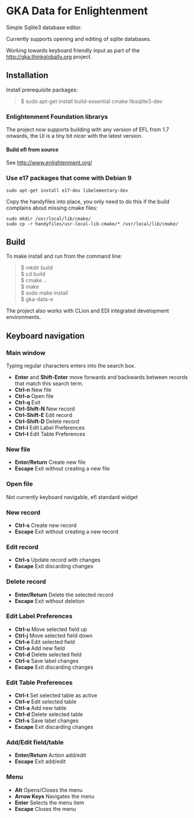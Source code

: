 # GKA Data for Enlightenment

Simple Sqlite3 database editor.

Currently supports opening and editing of sqlite databases.

Working towards keyboard friendly input as part of the http://gka.thinkglobally.org project.

## Installation

Install prerequisite packages:

> $ sudo apt-get install build-essential cmake libsqlite3-dev

### Enlightenment Foundation librarys

The project now supports building with any version of EFL from 1.7 onwards, the UI is a tiny bit nicer with the latest version.

#### Build efl from source

See http://www.enlightenment.org/

### Use e17 packages that come with Debian 9

```
sudo apt-get install e17-dev libelementary-dev
```

Copy the handyfiles into place, you only need to do this if the build complains about missing cmake files:
```
sudo mkdir /usr/local/lib/cmake/
sudo cp -r handyfiles/usr-local-lib-cmake/* /usr/local/lib/cmake/
```

## Build

To make install and run from the command line:

> $ mkdir build  
> $ cd build  
> $ cmake ..  
> $ make  
> $ sudo make install  
> $ gka-data-e  

The project also works with CLion and EDI integrated development environments.

## Keyboard navigation

### Main window

Typing regular characters enters into the search box.
* **Enter** and **Shift-Enter** move forwards and backwards between records that match this search term.
* **Ctrl-n** New file
* **Ctrl-o** Open file
* **Ctrl-q** Exit
* **Ctrl-Shift-N** New record
* **Ctrl-Shift-E** Edit record
* **Ctrl-Shift-D** Delete record
* **Ctrl-l** Edit Label Preferences
* **Ctrl-t** Edit Table Preferences

### New file

* **Enter/Return** Create new file
* **Escape** Exit without creating a new file

### Open file

Not currently keyboard navigable, efl standard widget

### New record

* **Ctrl-s** Create new record
* **Escape** Exit without creating a new record

### Edit record

* **Ctrl-s** Update record with changes
* **Escape** Exit discarding changes

### Delete record

* **Enter/Return** Delete the selected record
* **Escape** Exit without deletion

### Edit Label Preferences

* **Ctrl-u** Move selected field up
* **Ctrl-j** Move selected field down
* **Ctrl-e** Edit selected field
* **Ctrl-a** Add new field
* **Ctrl-d** Delete selected field
* **Ctrl-s** Save label changes
* **Escape** Exit discarding changes

### Edit Table Preferences

* **Ctrl-t** Set selected table as active
* **Ctrl-e** Edit selected table
* **Ctrl-a** Add new table
* **Ctrl-d** Delete selected table
* **Ctrl-s** Save label changes
* **Escape** Exit discarding changes

### Add/Edit field/table

* **Enter/Return** Action add/edit
* **Escape** Exit add/edit

### Menu

* **Alt** Opens/Closes the menu
* **Arrow Keys** Navigates the menu
* **Enter** Selects the menu item
* **Escape** Closes the menu
